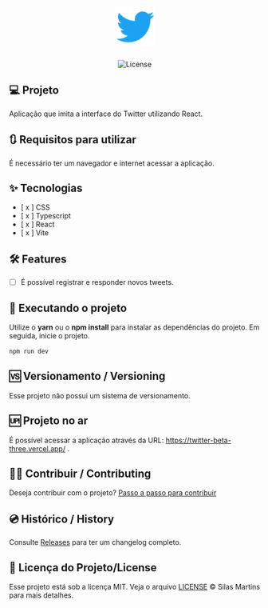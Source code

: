 <h1 align="center">
  <img alt="Logo Twitter" height="80" title="Lista de Presença" src="./src/assets/logo-twitter.svg" />
</h1>

<p align="center">
  <img alt="License" src="https://img.shields.io/github/license/silasfmartins/twitter-ui">
</p>

## 💻 Projeto
Aplicação que imita a interface do Twitter utilizando React.

## 🔃 Requisitos para utilizar

É necessário ter um navegador e internet acessar a aplicação.

## ✨ Tecnologias

-   [ x ] CSS
-   [ x ] Typescript
-   [ x ] React
-   [ x ] Vite

## :hammer_and_wrench: Features 

-   [ ] É possível registrar e responder novos tweets.

## 📲 Executando o projeto

Utilize o **yarn** ou o **npm install** para instalar as dependências do projeto.
Em seguida, inicie o projeto.

```cl
npm run dev
```

## 🆚 Versionamento / Versioning

Esse projeto não possui um sistema de versionamento.

## 🆙 Projeto no ar

É possível acessar a aplicação através da URL: https://twitter-beta-three.vercel.app/ .

## 👨‍💻 Contribuir / Contributing

Deseja contribuir com o projeto? [Passo a passo para contribuir](https://github.com/silasfmartins/twitter-ui/blob/master/Contributing.md)

## 💿 Histórico / History

Consulte [Releases](https://github.com/silasfmartins/twitter-ui/releases) para ter um changelog completo.

## 📄 Licença do Projeto/License

Esse projeto está sob a licença MIT. Veja o arquivo [LICENSE](https://github.com/silasfmartins/twitter-ui/blob/main/LICENSE) © Silas Martins para mais detalhes.
